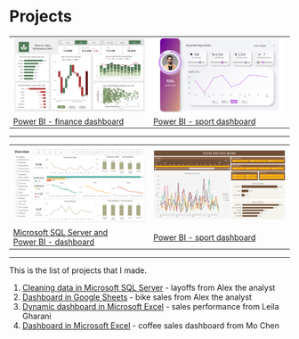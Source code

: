 # Projects

<table>

<tr>
<td>
<a href="https://github.com/VictoriaStetskevych/projects/tree/main/powerBI_dashboards/02_finance_dashboard_power_bi">
  <img src="https://github.com/VictoriaStetskevych/projects/blob/main/powerBI_dashboards/02_finance_dashboard_power_bi/02_finance_image.png?raw=true">
</a>
</td>
<td>
<a href="https://github.com/VictoriaStetskevych/projects/tree/main/powerBI_dashboards/01_sport_dashboard_power_bi">
  <img src="https://github.com/VictoriaStetskevych/projects/blob/main/powerBI_dashboards/01_sport_dashboard_power_bi/01_sport_image.png">
</a>
</td>
</tr>

<tr>
<td>
<a href="https://github.com/VictoriaStetskevych/projects/tree/main/powerBI_dashboards/02_finance_dashboard_power_bi"> Power BI - finance dashboard</a><br>
</td>
<td>
<a href="https://github.com/VictoriaStetskevych/projects/tree/main/powerBI_dashboards/01_sport_dashboard_power_bi"> Power BI - sport dashboard</a><br>
</td>
</tr>
</table>
<hr>

<table>

<tr>
<td>
<a href="https://github.com/VictoriaStetskevych/projects/tree/main/05_sql_powerBI_dashboard_ali_ahmad">
  <img src="https://raw.githubusercontent.com/VictoriaStetskevych/projects/main/05_sql_powerBI_dashboard_ali_ahmad/images/dashboard_01.png">
</a>
</td>
<td>
<a href="https://github.com/VictoriaStetskevych/projects/tree/main/04_dashboard_coffee_sales_mo_chen">
  <img src="https://github.com/VictoriaStetskevych/projects/blob/main/04_dashboard_coffee_sales_mo_chen/images/34_dashboard_image.png?raw=true">
</a>
</td>
</tr>

<tr>
<td>
<a href="https://github.com/VictoriaStetskevych/projects/tree/main/05_sql_powerBI_dashboard_ali_ahmad"> Microsoft SQL Server and <br> Power BI - dashboard</a><br>
</td>
<td>
<a href="https://github.com/VictoriaStetskevych/projects/tree/main/04_dashboard_coffee_sales_mo_chen"> Power BI - sport dashboard</a><br>
</td>
</tr>
</table>
<hr>



This is the list of projects that I made.

1. [Cleaning data in Microsoft SQL Server](https://github.com/VictoriaStetskevych/projects/tree/main/01_layoffs_alex_the_analyst) - layoffs from Alex the analyst
2. [Dashboard in Google Sheets](https://github.com/VictoriaStetskevych/projects/tree/main/02_bike_sales_alex_the_analyst) - bike sales from Alex the analyst
3. [Dynamic dashboard in Microsoft Excel](https://github.com/VictoriaStetskevych/projects/tree/main/03_dynamic_dashboard_leila_gharani) - sales performance from Leila Gharani
4. [Dashboard in Microsoft Excel](https://github.com/VictoriaStetskevych/projects/tree/main/04_dashboard_coffee_sales_mo_chen) - coffee sales dashboard from Mo Chen
